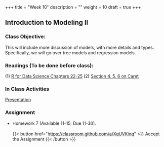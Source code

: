+++
title = "Week 10"
description = ""
weight = 10
draft = true
+++

## Introduction to Modeling II

### Class Objective:

This will include more discussion of models, with more details and types. Specifically, we will go over tree models and regression models.

### Readings (To be done before class):
(1) [R for Data Science Chapters 22-25](http://r4ds.had.co.nz/introduction.html)
(2) [Section 4, 5, 6 on Caret](http://topepo.github.io/caret/pre-processing.html)

### In Class Activities
[Presentation](https://www.dropbox.com/s/fezcz40i9nxeu1e/09_intro_modeling.pptx?dl=0)

### Assignment
- Homework 7 (Available 11-15; Due 11-30).<br><br>
{{< button href="https://classroom.github.com/a/XqUVKinq" >}} Accept the Assignment {{< /button >}}
